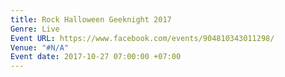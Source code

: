```yaml
---
title: Rock Halloween Geeknight 2017
Genre: Live
Event URL: https://www.facebook.com/events/904810343011298/
Venue: "#N/A"
Event date: 2017-10-27 07:00:00 +07:00
---
```


